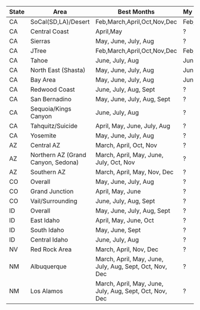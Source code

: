 


| State | Area | Best Months | My Month |
| - | - | - | - |
| CA | SoCal(SD,LA)/Desert | Feb,March,April,Oct,Nov,Dec | Feb,March |
| CA | Central Coast | April,May | ? |
| CA | Sierras | May, June, July, Aug | ? |
| CA | JTree | Feb,March,April,Oct,Nov,Dec | Feb,March |
| CA | Tahoe | June, July, Aug | June, ? |
| CA | North East (Shasta) | May, June, July, Aug | June, ? |
| CA | Bay Area | May, June, July, Aug | June, ? |
| CA | Redwood Coast | June, July, Aug, Sept | ? |
| CA | San Bernadino | May, June, July, Aug, Sept | ? |
| CA | Sequoia/Kings Canyon | June, July, Aug | ? |
| CA | Tahquitz/Suicide | April, May, June, July, Aug | ? |
| CA | Yosemite | May, June, July, Aug | ? |
| AZ | Central AZ | March, April, Oct, Nov | ? |
| AZ | Northern AZ (Grand Canyon, Sedona) | March, April, May, June, July, Oct, Nov | ? |
| AZ | Southern AZ | March, April, May, Nov, Dec | ? |
| CO | Overall | May, June, July, Aug | ? |
| CO | Grand Junction | April, May, June | ? |
| CO | Vail/Surrounding | June, July, Aug, Sept | ? |
| ID | Overall | May, June, July, Aug, Sept | ? |
| ID | East Idaho | April, May, June, Oct | ? |
| ID | South Idaho | May, June, Sept | ? |
| ID | Central Idaho | June, July, Aug | ? |
| NV | Red Rock Area | March, April, Nov, Dec | ? |
| NM | Albuquerque | March, April, May, June, July, Aug, Sept, Oct, Nov, Dec | ? |
| NM | Los Alamos | March, April, May, June, July, Aug, Sept, Oct, Nov, Dec | ? |